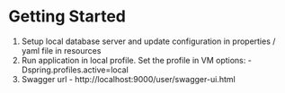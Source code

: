 # Getting Started

1. Setup local database server and update configuration in properties / yaml file in resources
2. Run application in local profile. Set the profile in VM options: -Dspring.profiles.active=local
3. Swagger url - http://localhost:9000/user/swagger-ui.html